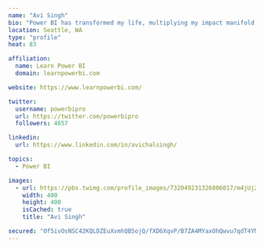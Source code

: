 ```yaml
---
name: "Avi Singh"
bio: "Power BI has transformed my life, multiplying my impact manifold. Now I am on a mission to spread the word and share the knowledge"
location: Seattle, WA
type: "profile"
heat: 83

affiliation:
  name: Learn Power BI
  domain: learnpowerbi.com

website: https://www.learnpowerbi.com/

twitter:
  username: powerbipro
  url: https://twitter.com/powerbipro
  followers: 4657

linkedin:
  url: https://www.linkedin.com/in/avichalsingh/

topics:
  - Power BI

images:
  - url: https://pbs.twimg.com/profile_images/732049231326806017/m4jUj2Lu_400x400.jpg
    width: 400
    height: 400
    isCached: true
    title: "Avi Singh"

secured: "Of5ivOsNSC42KQLDZEuXvmhQB5ojQ/fXD6XqvP/B7ZA4MYaxOhQwvu7qdT4YMmL1cH/qtW2BLIaJaPa479lthmdmFG5p6Jg8yrevVZ2TPfgGQs8WfIzaRv0D2fqWXP8CyqYt0KZQMFwY4pZ7ZudZX1Uf7b9TYcbJ0D/pykzGZpbwWcnYArSQko6hIiIP7uEVeTerKlKPtM8ANgz0fIhgSTbdJBjhp2oAklPGkGj1iGcHZLEoD2D3jmGXJWy83pjD0tiz/EewWRD3XIZFQWuiLGF0n6wWZ2I9V19JghLhAxNz07ShnbbYzY9oWQl8wS++in9uzVDWnjUgS9P57bDKkt0uApJO/9OOgvFRIAl8qMBkAIoug1lz6xWFc4dcSOsGFiD6aRghutgfVZ66W2CLjobpKvlIyvjdKf+kYfEQHFg=;/Tl4ujX4y07BhdOt4BxQJw=="
---
```


